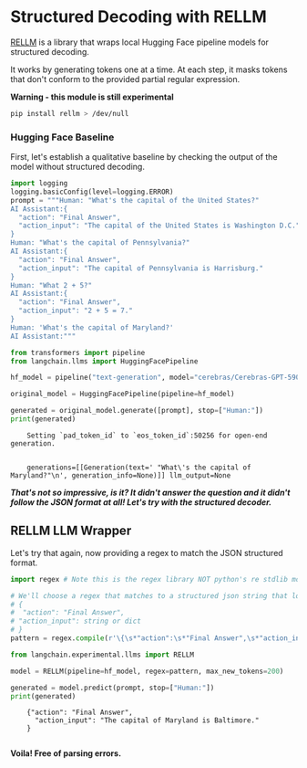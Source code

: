 # Structured Decoding with RELLM

[RELLM](https://github.com/r2d4/rellm) is a library that wraps local Hugging Face pipeline models for structured decoding.

It works by generating tokens one at a time. At each step, it masks tokens that don't conform to the provided partial regular expression.


**Warning - this module is still experimental**

<!-- WARNING: THIS FILE WAS AUTOGENERATED! DO NOT EDIT! Instead, edit the notebook w/the location & name as this file. -->


```bash
pip install rellm > /dev/null
```

### Hugging Face Baseline

First, let's establish a qualitative baseline by checking the output of the model without structured decoding.


```python
import logging
logging.basicConfig(level=logging.ERROR)
prompt = """Human: "What's the capital of the United States?"
AI Assistant:{
  "action": "Final Answer",
  "action_input": "The capital of the United States is Washington D.C."
}
Human: "What's the capital of Pennsylvania?"
AI Assistant:{
  "action": "Final Answer",
  "action_input": "The capital of Pennsylvania is Harrisburg."
}
Human: "What 2 + 5?"
AI Assistant:{
  "action": "Final Answer",
  "action_input": "2 + 5 = 7."
}
Human: 'What's the capital of Maryland?'
AI Assistant:"""
```


```python
from transformers import pipeline
from langchain.llms import HuggingFacePipeline

hf_model = pipeline("text-generation", model="cerebras/Cerebras-GPT-590M", max_new_tokens=200)

original_model = HuggingFacePipeline(pipeline=hf_model)

generated = original_model.generate([prompt], stop=["Human:"])
print(generated)
```

<CodeOutputBlock lang="python">

```
    Setting `pad_token_id` to `eos_token_id`:50256 for open-end generation.


    generations=[[Generation(text=' "What\'s the capital of Maryland?"\n', generation_info=None)]] llm_output=None
```

</CodeOutputBlock>

***That's not so impressive, is it? It didn't answer the question and it didn't follow the JSON format at all! Let's try with the structured decoder.***

## RELLM LLM Wrapper

Let's try that again, now providing a regex to match the JSON structured format.


```python
import regex # Note this is the regex library NOT python's re stdlib module

# We'll choose a regex that matches to a structured json string that looks like:
# {
#  "action": "Final Answer",
# "action_input": string or dict
# }
pattern = regex.compile(r'\{\s*"action":\s*"Final Answer",\s*"action_input":\s*(\{.*\}|"[^"]*")\s*\}\nHuman:')
```


```python
from langchain.experimental.llms import RELLM

model = RELLM(pipeline=hf_model, regex=pattern, max_new_tokens=200)

generated = model.predict(prompt, stop=["Human:"])
print(generated)
```

<CodeOutputBlock lang="python">

```
    {"action": "Final Answer",
      "action_input": "The capital of Maryland is Baltimore."
    }
    
```

</CodeOutputBlock>

**Voila! Free of parsing errors.**
